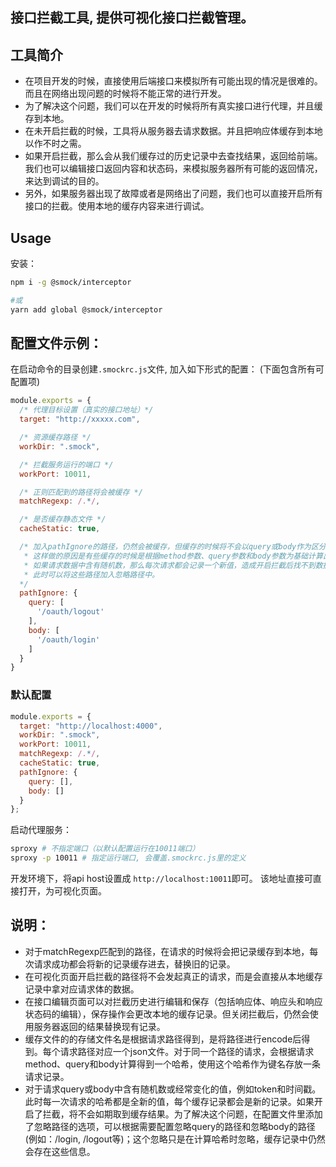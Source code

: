 接口拦截工具, 提供可视化接口拦截管理。
---

## 工具简介

- 在项目开发的时候，直接使用后端接口来模拟所有可能出现的情况是很难的。而且在网络出现问题的时候将不能正常的进行开发。
- 为了解决这个问题，我们可以在开发的时候将所有真实接口进行代理，并且缓存到本地。
- 在未开启拦截的时候，工具将从服务器去请求数据。并且把响应体缓存到本地以作不时之需。
- 如果开启拦截，那么会从我们缓存过的历史记录中去查找结果，返回给前端。我们也可以编辑接口返回内容和状态码，来模拟服务器所有可能的返回情况，来达到调试的目的。
- 另外，如果服务器出现了故障或者是网络出了问题，我们也可以直接开启所有接口的拦截。使用本地的缓存内容来进行调试。

## Usage

安装：
```bash
npm i -g @smock/interceptor

#或
yarn add global @smock/interceptor
```
## 配置文件示例：
在启动命令的目录创建`.smockrc.js`文件, 加入如下形式的配置：
(下面包含所有可配置项)
```js
module.exports = {
  /* 代理目标设置（真实的接口地址）*/
  target: "http://xxxxx.com",

  /* 资源缓存路径 */
  workDir: ".smock",

  /* 拦截服务运行的端口 */
  workPort: 10011,

  /* 正则匹配到的路径将会被缓存 */
  matchRegexp: /.*/,

  /* 是否缓存静态文件 */
  cacheStatic: true,

  /* 加入pathIgnore的路径，仍然会被缓存，但缓存的时候将不会以query或body作为区分
   * 这样做的原因是有些缓存的时候是根据method参数、query参数和body参数为基础计算出来的哈希值
   * 如果请求数据中含有随机数，那么每次请求都会记录一个新值，造成开启拦截后找不到数据的情况
   * 此时可以将这些路径加入忽略路径中。
  */
  pathIgnore: {
    query: [
      '/oauth/logout'
    ],
    body: [
      '/oauth/login'
    ]
  }
}
```

### 默认配置
```js
module.exports = {
  target: "http://localhost:4000",
  workDir: ".smock",
  workPort: 10011,
  matchRegexp: /.*/,
  cacheStatic: true,
  pathIgnore: {
    query: [],
    body: []
  }
};
```

启动代理服务：
```bash
sproxy # 不指定端口（以默认配置运行在10011端口）
sproxy -p 10011 # 指定运行端口, 会覆盖.smockrc.js里的定义
```

开发环境下，将api host设置成 `http://localhost:10011`即可。
该地址直接可直接打开，为可视化页面。

## 说明：
- 对于matchRegexp匹配到的路径，在请求的时候将会把记录缓存到本地，每次请求成功都会将新的记录缓存进去，替换旧的记录。
- 在可视化页面开启拦截的路径将不会发起真正的请求，而是会直接从本地缓存记录中拿对应请求体的数据。
- 在接口编辑页面可以对拦截历史进行编辑和保存（包括响应体、响应头和响应状态码的编辑），保存操作会更改本地的缓存记录。但关闭拦截后，仍然会使用服务器返回的结果替换现有记录。
- 缓存文件的的存储文件名是根据请求路径得到，是将路径进行encode后得到。每个请求路径对应一个json文件。对于同一个路径的请求，会根据请求method、query和body计算得到一个哈希，使用这个哈希作为键名存放一条请求记录。
- 对于请求query或body中含有随机数或经常变化的值，例如token和时间戳。此时每一次请求的哈希都是全新的值，每个缓存记录都会是新的记录。如果开启了拦截，将不会如期取到缓存结果。为了解决这个问题，在配置文件里添加了忽略路径的选项，可以根据需要配置忽略query的路径和忽略body的路径(例如：/login, /logout等)；这个忽略只是在计算哈希时忽略，缓存记录中仍然会存在这些信息。